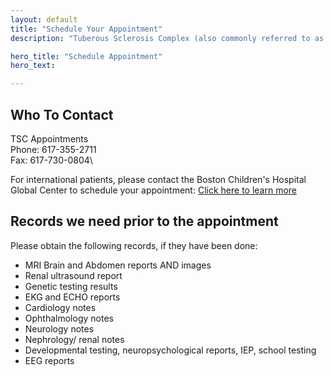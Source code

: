 ```yaml
---
layout: default
title: "Schedule Your Appointment"
description: "Tuberous Sclerosis Complex (also commonly referred to as tuberous sclerosis or TS) is a genetic condition that affects many organs and can cause tumors in the skin, kidney, brain, heart, eyes, lungs and other organs. The severity of TSC can range from mild, such as skin abnormalities, to severe, such as seizures, mental retardation or renal failure. TSC affects approximately 50,000 people in the United States and one million worldwide, with an estimated incidence of 1 in 6,000 live births."

hero_title: "Schedule Appointment"
hero_text:

---
```


## Who To Contact
TSC Appointments\
Phone: 617-355-2711\
Fax: 617-730-0804\

For international patients, please contact the Boston Children's Hospital Global Center to schedule your appointment: [Click here to learn more](https://www.childrenshospital.org/international/become-a-patient)

## Records we need prior to the appointment
Please obtain the following records, if they have been done:
- MRI Brain and Abdomen reports AND images
- Renal ultrasound report
- Genetic testing results
- EKG and ECHO reports
- Cardiology notes
- Ophthalmology notes
- Neurology notes
- Nephrology/ renal notes
- Developmental testing, neuropsychological reports, IEP, school testing
- EEG reports
